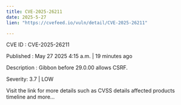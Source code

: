 ```yaml
---
title: CVE-2025-26211
date: 2025-5-27
lien: "https://cvefeed.io/vuln/detail/CVE-2025-26211"

---
```


CVE ID : CVE-2025-26211

Published :  May 27
2025
4:15 a.m. | 19 minutes ago

Description : Gibbon before 29.0.00 allows CSRF.

Severity: 3.7 | LOW

Visit the link for more details
such as CVSS details
affected products
timeline
and more...
